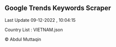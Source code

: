 

## Google Trends Keywords Scraper 
 
Last Update 09-12-2022 , 10:04:15

Country List :
VIETNAM.json



© Abdul Muttaqin 
